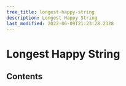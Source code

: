 ```yaml
---
tree_title: longest-happy-string
description: Longest Happy String
last_modified: 2022-06-09T21:23:28.2328
---
```


# Longest Happy String

## Contents
